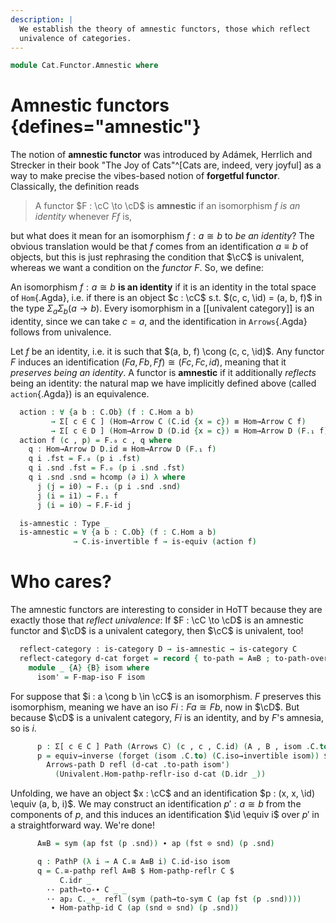 ```yaml
---
description: |
  We establish the theory of amnestic functors, those which reflect
  univalence of categories.
---
```


<!--
```agda
open import Cat.Instances.Shape.Interval
open import Cat.Functor.Base
open import Cat.Univalent
open import Cat.Prelude

import Cat.Functor.Reasoning as Func
import Cat.Reasoning as Cat

open Precategory
```
-->

```agda
module Cat.Functor.Amnestic where
```

<!--
```agda
private variable
  o ℓ o' ℓ' : Level
  C D : Precategory o ℓ
```
-->

# Amnestic functors {defines="amnestic"}

The notion of **amnestic functor** was introduced by Adámek, Herrlich
and Strecker in their book "The Joy of Cats"^[Cats are, indeed, very
joyful] as a way to make precise the vibes-based notion of **forgetful
functor**. Classically, the definition reads

> A functor $F : \cC \to \cD$ is **amnestic** if an isomorphism
> $f$ _is an identity_ whenever $Ff$ is,

but what does it mean for an isomorphism $f : a \cong b$ to _be an
identity_? The obvious translation would be that $f$ comes from an
identification $a \equiv b$ of objects, but this is just rephrasing the
condition that $\cC$ is univalent, whereas we want a condition on the
_functor_ $F$. So, we define:

An isomorphism $f : a \cong b$ **is an identity** if it is an identity
in the total space of `Hom`{.Agda}, i.e. if there is an object $c : \cC$
s.t. $(c, c, \id) = (a, b, f)$ in the type $\Sigma_a \Sigma_b (a \to b)$.
Every isomorphism in a [[univalent category]] is an identity, since we can
take $c = a$, and the identification in `Arrows`{.Agda} follows from
univalence.

<!--
```agda
module _ (F : Functor C D) where
  private
    module C = Cat C
    module D = Cat D
    module F = Func F
```
-->

Let $f$ be an identity, i.e. it is such that $(a, b, f) \cong (c, c,
\id)$. Any functor $F$ induces an identification $(Fa, Fb, Ff) \cong
(Fc, Fc, id)$, meaning that it _preserves being an identity_. A functor
is **amnestic** if it additionally _reflects_ being an identity: the
natural map we have implicitly defined above (called `action`{.Agda}) is
an equivalence.

```agda
  action : ∀ {a b : C.Ob} (f : C.Hom a b)
         → Σ[ c ∈ C ] (Hom→Arrow C (C.id {x = c}) ≡ Hom→Arrow C f)
         → Σ[ c ∈ D ] (Hom→Arrow D (D.id {x = c}) ≡ Hom→Arrow D (F.₁ f))
  action f (c , p) = F.₀ c , q where
    q : Hom→Arrow D D.id ≡ Hom→Arrow D (F.₁ f)
    q i .fst = F.₀ (p i .fst)
    q i .snd .fst = F.₀ (p i .snd .fst)
    q i .snd .snd = hcomp (∂ i) λ where
      j (j = i0) → F.₁ (p i .snd .snd)
      j (i = i1) → F.₁ f
      j (i = i0) → F.F-id j

  is-amnestic : Type _
  is-amnestic = ∀ {a b : C.Ob} (f : C.Hom a b)
              → C.is-invertible f → is-equiv (action f)
```

# Who cares?

The amnestic functors are interesting to consider in HoTT because they
are exactly those that _reflect univalence_: If $F : \cC \to \cD$
is an amnestic functor and $\cD$ is a univalent category, then
$\cC$ is univalent, too!

```agda
  reflect-category : is-category D → is-amnestic → is-category C
  reflect-category d-cat forget = record { to-path = A≡B ; to-path-over = q } where
    module _ {A} {B} isom where
      isom' = F-map-iso F isom
```

For suppose that $i : a \cong b \in \cC$ is an isomorphism. $F$
preserves this isomorphism, meaning we have an iso $Fi : Fa \cong Fb$,
now in $\cD$. But because $\cD$ is a univalent category, $Fi$ is
an identity, and by $F$'s amnesia, so is $i$.

```agda
      p : Σ[ c ∈ C ] Path (Arrows C) (c , c , C.id) (A , B , isom .C.to)
      p = equiv→inverse (forget (isom .C.to) (C.iso→invertible isom)) $ F.₀ A ,
        Arrows-path D refl (d-cat .to-path isom')
          (Univalent.Hom-pathp-reflr-iso d-cat (D.idr _))
```

Unfolding, we have an object $x : \cC$ and an identification $p : (x,
x, \id) \equiv (a, b, i)$. We may construct an identification $p' :
a \cong b$ from the components of $p$, and this induces an
identification $\id \equiv i$ over $p'$ in a straightforward way.
We're done!

```agda
      A≡B = sym (ap fst (p .snd)) ∙ ap (fst ⊙ snd) (p .snd)

      q : PathP (λ i → A C.≅ A≡B i) C.id-iso isom
      q = C.≅-pathp refl A≡B $ Hom-pathp-reflr C $
           C.idr _
        ·· path→to-∙ C _ _
        ·· ap₂ C._∘_ refl (sym (path→to-sym C (ap fst (p .snd))))
         ∙ Hom-pathp-id C (ap (snd ⊙ snd) (p .snd))
```
